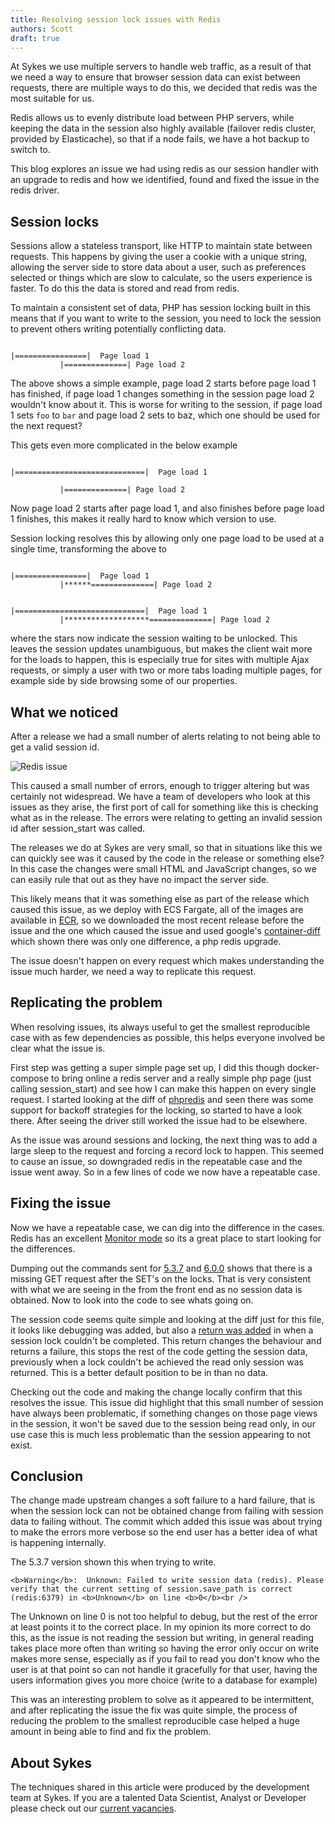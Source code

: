 ```yaml
---
title: Resolving session lock issues with Redis
authors: Scott
draft: true
---
```


At Sykes we use multiple servers to handle web traffic, as a result of that we need a way to ensure that browser session data can exist between requests, there are multiple ways to do this, we decided that redis was the most suitable for us.

Redis allows us to evenly distribute load between PHP servers, while keeping the data in the session also highly available (failover redis cluster, provided by Elasticache), so that if a node fails, we have a hot backup to switch to.

This blog explores an issue we had using redis as our session handler with an upgrade to redis and how we identified, found and fixed the issue in the redis driver.



## Session locks

Sessions allow a stateless transport, like HTTP to maintain state between requests. This happens by giving the user a cookie with a unique string, allowing the server side to store data about a user, such as preferences selected or things which are slow to calculate, so the users experience is faster. To do this the data is stored and read from redis.

To maintain a consistent set of data, PHP has session locking built in this means that if you want to write to the session, you need to lock the session to prevent others writing potentially conflicting data.

```

|================|  Page load 1  
           |==============| Page load 2
```
The above shows a simple example, page load 2 starts before page load 1 has finished, if page load 1 changes something in the session page load 2 wouldn't know about it. This is worse for writing to the session, if page load 1 sets `foo` to `bar` and page load 2 sets to baz, which one should be used for the next request?

This gets even more complicated in the below example

```

|=============================|  Page load 1  

           |==============| Page load 2
```

Now page load 2 starts after page load 1, and also finishes before page load 1 finishes, this makes it really hard to know which version to use.

Session locking resolves this by allowing only one page load to be used at a single time, transforming the above to

```

|================|  Page load 1  
           |******==============| Page load 2  
  
  
|=============================|  Page load 1  
           |*******************==============| Page load 2
```
where the stars now indicate the session waiting to be unlocked. This leaves the session updates unambiguous, but makes the client wait more for the loads to happen, this is especially true for sites with multiple Ajax requests, or simply a user with two or more tabs loading multiple pages, for example side by side browsing some of our properties.



## What we noticed

After a release we had a small number of alerts relating to not being able to get a valid session id.

![Redis issue](/img/postimages/redis-issue/errors.png)

This caused a small number of errors, enough to trigger altering but was certainly not widespread. We have a team of developers who look at this issues as they arise, the first port of call for something like this is checking what as in the release. The errors were relating to getting an invalid session id after session_start was called.

The releases we do at Sykes are very small, so that in situations like this we can quickly see was it caused by the code in the release or something else? In this case the changes were small HTML and JavaScript changes, so we can easily rule that out as they have no impact the server side.

This likely means that it was something else as part of the release which caused this issue, as we deploy with ECS Fargate, all of the images are available in [ECR](https://docs.aws.amazon.com/AmazonECR/latest/userguide/what-is-ecr.html), so we downloaded the most recent release before the issue and the one which caused the issue and used google's [container-diff](https://github.com/GoogleContainerTools/container-diff) which shown there was only one difference, a php redis upgrade.

The issue doesn't happen on every request which makes understanding the issue much harder, we need a way to replicate this request.

## Replicating the problem

When resolving issues, its always useful to get the smallest reproducible case with as few dependencies as possible, this helps everyone involved be clear what the issue is.

First step was getting a super simple page set up, I did this though docker-compose to bring online a redis server and a really simple php page (just calling session_start) and see how I can make this happen on every single request. I started looking at the diff of [phpredis](https://github.com/phpredis/phpredis/compare/6.0.0...5.3.7) and seen there was some support for backoff strategies for the locking, so started to have a look there. After seeing the driver still worked the issue had to be elsewhere.

As the issue was around sessions and locking, the next thing was to add a large sleep to the request and forcing a record lock to happen. This seemed to cause an issue, so downgraded redis in the repeatable case and the issue went away. So in a few lines of code we now have a repeatable case.

## Fixing the issue

Now we have a repeatable case, we can dig into the difference in the cases. Redis has an excellent [Monitor mode](https://redis.io/commands/monitor/) so its a great place to start looking for the differences. 

Dumping out the commands sent for [5.3.7](https://github.com/exussum12/redis-issue/blob/master/5.3.7) and [6.0.0](https://github.com/exussum12/redis-issue/blob/master/6.0.0) shows that there is a missing GET request after the SET's on the locks. That is very consistent with what we are seeing in the from the front end as no session data is obtained. Now to look into the code to see whats going on.

The session code seems quite simple and looking at the diff just for this file, it looks like debugging was added, but also a [return was added](https://github.com/phpredis/phpredis/commit/687a0b405051adada1ff460a3863d0f85cd6e98a#diff-d7896829bc47f45d33720c352a4b8aabd4dca447b6db9e2d4205be5b44ba5d9eR714) in when a session lock couldn't be completed. This return changes the behaviour and returns a failure, this stops the rest of the code getting the session data, previously when a lock couldn't be achieved the read only session was returned. This is a better default position to be in than no data.

Checking out the code and making the change locally confirm that this resolves the issue. This issue did highlight that this small number of session have always been problematic, if something changes on those page views in the session, it won't be saved due to the session being read only, in our use case this is much less problematic than the session appearing to not exist.

## Conclusion

The change made upstream changes a soft failure to a hard failure, that is when the session lock can not be obtained change from failing with session data to failing without.  The commit which added this issue was about trying to make the errors more verbose so the end user has a better idea of what is happening internally.

The 5.3.7 version shown this when trying to write.

```
<b>Warning</b>:  Unknown: Failed to write session data (redis). Please verify that the current setting of session.save_path is correct (redis:6379) in <b>Unknown</b> on line <b>0</b><br />
```
The Unknown on line 0 is not too helpful to debug, but the rest of the error at least points it to the correct place. In my opinion its more correct to do this, as the issue is not reading the session but writing, in general reading takes place more often than writing so having the error only occur on write makes more sense, especially as if you fail to read you don't know who the user is at that point so can not handle it gracefully for that user, having the users information gives you more choice (write to a database for example) 

This was an interesting problem to solve as it appeared to be intermittent, and after replicating the issue the fix was quite simple, the process of reducing the problem to the smallest reproducible case helped a huge amount in being able to find and fix the problem.



## About Sykes

The techniques shared in this article were produced by the development team at Sykes. If you are a talented Data Scientist, Analyst or Developer please check out our [current vacancies](https://www.sykescottages.co.uk/careers/).

